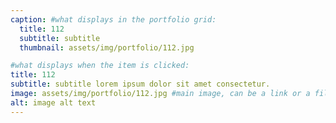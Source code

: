```yaml
---
caption: #what displays in the portfolio grid:
  title: 112
  subtitle: subtitle
  thumbnail: assets/img/portfolio/112.jpg

#what displays when the item is clicked:
title: 112
subtitle: subtitle lorem ipsum dolor sit amet consectetur.
image: assets/img/portfolio/112.jpg #main image, can be a link or a file in assets/img/portfolio
alt: image alt text
---
```

